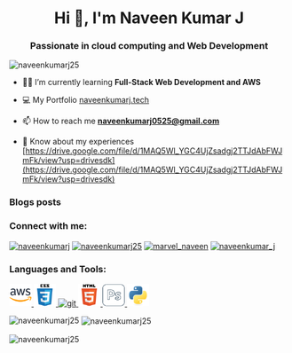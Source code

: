 <h1 align="center">Hi 👋, I'm Naveen Kumar J</h1>
<h3 align="center">Passionate in cloud computing and Web Development</h3>

<p align="left"> <img src="https://komarev.com/ghpvc/?username=naveenkumarj25&label=Profile%20views&color=0e75b6&style=flat" alt="naveenkumarj25" /> </p>

- 👨‍💻 I’m currently learning **Full-Stack Web Development and AWS**

- 💻 My Portfolio [naveenkumarj.tech](naveenkumarj.tech)

- 📫 How to reach me **naveenkumarj0525@gmail.com**

- 📄 Know about my experiences [https://drive.google.com/file/d/1MAQ5Wl_YGC4UjZsadgj2TTJdAbFWJmFk/view?usp=drivesdk](https://drive.google.com/file/d/1MAQ5Wl_YGC4UjZsadgj2TTJdAbFWJmFk/view?usp=drivesdk)

### Blogs posts
<!-- BLOG-POST-LIST:START -->
<!-- BLOG-POST-LIST:END -->

<h3 align="left">Connect with me:</h3>
<p align="left">
<a href="https://dev.to/naveenkumarj" target="blank"><img align="center" src="https://raw.githubusercontent.com/rahuldkjain/github-profile-readme-generator/master/src/images/icons/Social/devto.svg" alt="naveenkumarj" height="30" width="40" /></a>
<a href="https://linkedin.com/in/naveenkumarj25" target="blank"><img align="center" src="https://raw.githubusercontent.com/rahuldkjain/github-profile-readme-generator/master/src/images/icons/Social/linked-in-alt.svg" alt="naveenkumarj25" height="30" width="40" /></a>
<a href="https://instagram.com/marvel_naveen" target="blank"><img align="center" src="https://raw.githubusercontent.com/rahuldkjain/github-profile-readme-generator/master/src/images/icons/Social/instagram.svg" alt="marvel_naveen" height="30" width="40" /></a>
<a href="https://www.leetcode.com/naveenkumar_j" target="blank"><img align="center" src="https://raw.githubusercontent.com/rahuldkjain/github-profile-readme-generator/master/src/images/icons/Social/leet-code.svg" alt="naveenkumar_j" height="30" width="40" /></a>
</p>

<h3 align="left">Languages and Tools:</h3>
<p align="left"> <a href="https://aws.amazon.com" target="_blank" rel="noreferrer"> <img src="https://raw.githubusercontent.com/devicons/devicon/master/icons/amazonwebservices/amazonwebservices-original-wordmark.svg" alt="aws" width="40" height="40"/> </a> <a href="https://www.w3schools.com/css/" target="_blank" rel="noreferrer"> <img src="https://raw.githubusercontent.com/devicons/devicon/master/icons/css3/css3-original-wordmark.svg" alt="css3" width="40" height="40"/> </a> <a href="https://git-scm.com/" target="_blank" rel="noreferrer"> <img src="https://www.vectorlogo.zone/logos/git-scm/git-scm-icon.svg" alt="git" width="40" height="40"/> </a> <a href="https://www.w3.org/html/" target="_blank" rel="noreferrer"> <img src="https://raw.githubusercontent.com/devicons/devicon/master/icons/html5/html5-original-wordmark.svg" alt="html5" width="40" height="40"/> </a> <a href="https://www.photoshop.com/en" target="_blank" rel="noreferrer"> <img src="https://raw.githubusercontent.com/devicons/devicon/master/icons/photoshop/photoshop-line.svg" alt="photoshop" width="40" height="40"/> </a> <a href="https://www.python.org" target="_blank" rel="noreferrer"> <img src="https://raw.githubusercontent.com/devicons/devicon/master/icons/python/python-original.svg" alt="python" width="40" height="40"/> </a> </p>

<p><img align="left" src="https://github-readme-stats.vercel.app/api/top-langs?username=naveenkumarj25&show_icons=true&locale=en&layout=compact" alt="naveenkumarj25" /></p>

<p>&nbsp;<img align="center" src="https://github-readme-stats.vercel.app/api?username=naveenkumarj25&show_icons=true&locale=en" alt="naveenkumarj25" /></p>

<p><img align="center" src="https://github-readme-streak-stats.herokuapp.com/?user=naveenkumarj25&" alt="naveenkumarj25" /></p>
